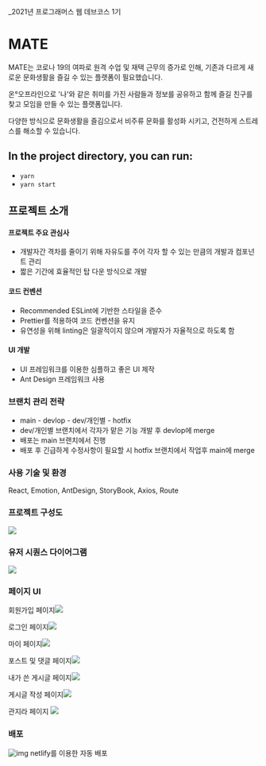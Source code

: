 \_2021년 프로그래머스 웹 데브코스 1기

# MATE

MATE는 코로나 19의 여파로 원격 수업 및 재택 근무의 증가로 인해, 기존과 다르게 새로운 문화생활을 즐길 수 있는 플랫폼이 필요했습니다.

온°오프라인으로 '나'와 같은 취미를 가진 사람들과 정보를 공유하고 함께 즐길 친구를 찾고 모임을 만들 수 있는 플랫폼입니다.

다양한 방식으로 문화생활을 즐김으로서 비주류 문화를 활성화 시키고, 건전하게 스트레스를 해소할 수 있습니다.

## In the project directory, you can run:

- `yarn`
- `yarn start`

## 프로젝트 소개

#### 프로젝트 주요 관심사

- 개발자간 격차를 줄이기 위해 자유도를 주어 각자 할 수 있는 만큼의 개발과 컴포넌트 관리
- 짧은 기간에 효율적인 탑 다운 방식으로 개발

#### 코드 컨벤션

- Recommended ESLint에 기반한 스타일을 준수
- Prettier를 적용하여 코드 컨벤션을 유지
- 유연성을 위해 linting은 일괄적이지 않으며 개발자가 자율적으로 하도록 함

#### UI 개발

- UI 프레임워크를 이용한 심플하고 좋은 UI 제작
- Ant Design 프레임워크 사용

### 브랜치 관리 전략

- main - devlop - dev/개인별 - hotfix
- dev/개인별 브랜치에서 각자가 맡은 기능 개발 후 devlop에 merge
- 배포는 main 브랜치에서 진행
- 배포 후 긴급하게 수정사항이 필요할 시 hotfix 브랜치에서 작업후 main에 merge

### 사용 기술 및 환경

React, Emotion, AntDesign, StoryBook, Axios, Route

### 프로젝트 구성도

![](https://i.imgur.com/5b8KwvY.png)

### 유저 시퀀스 다이어그램

![](https://i.imgur.com/ePIQOA6.png)

### 페이지 UI

회원가입 페이지![](https://i.imgur.com/CUXUNHh.png)

로그인 페이지![](https://i.imgur.com/eMNzVuD.png)

마이 페이지![](https://i.imgur.com/8CDjoPH.png)

포스트 및 댓글 페이지![](https://i.imgur.com/rrARgu5.png)

내가 쓴 게시글 페이지![](https://i.imgur.com/ElKtLze.png)

게시글 작성 페이지![](https://i.imgur.com/yb0vUs6.png)

관지라 페이지 ![](https://i.imgur.com/xyrgfDA.png)

### 배포

![img](https://download.logo.wine/logo/Netlify/Netlify-Logo.wine.png)
netlify를 이용한 자동 배포
